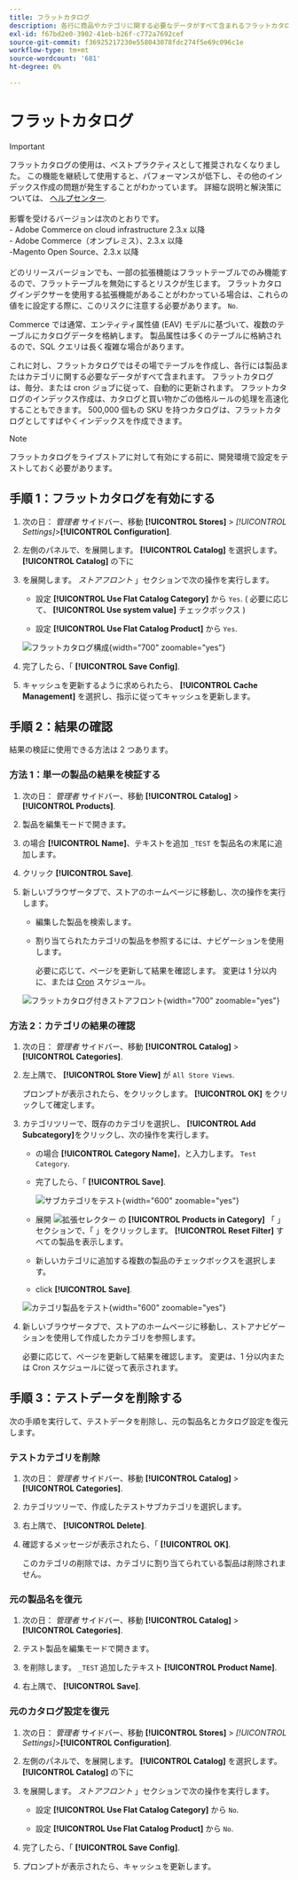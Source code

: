 ```yaml
---
title: フラットカタログ
description: 各行に商品やカテゴリに関する必要なデータがすべて含まれるフラットカタログの作成について説明します。
exl-id: f67bd2e0-3902-41eb-b26f-c772a7692cef
source-git-commit: f36925217230e558043078fdc274f5e69c096c1e
workflow-type: tm+mt
source-wordcount: '681'
ht-degree: 0%

---
```


# フラットカタログ

>[!IMPORTANT]
>
>フラットカタログの使用は、ベストプラクティスとして推奨されなくなりました。 この機能を継続して使用すると、パフォーマンスが低下し、その他のインデックス作成の問題が発生することがわかっています。 詳細な説明と解決策については、 [ヘルプセンター](https://experienceleague.adobe.com/docs/commerce-knowledge-base/kb/troubleshooting/miscellaneous/slow-performance-slow-and-long-running-crons.html).<br/><br/>影響を受けるバージョンは次のとおりです。 <br/>- Adobe Commerce on cloud infrastructure 2.3.x 以降<br/>- Adobe Commerce（オンプレミス）、2.3.x 以降<br/>-Magento Open Source、2.3.x 以降 <br/><br/>どのリリースバージョンでも、一部の拡張機能はフラットテーブルでのみ機能するので、フラットテーブルを無効にするとリスクが生じます。 フラットカタログインデクサーを使用する拡張機能があることがわかっている場合は、これらの値をに設定する際に、このリスクに注意する必要があります。 `No`.

Commerce では通常、エンティティ属性値 (EAV) モデルに基づいて、複数のテーブルにカタログデータを格納します。 製品属性は多くのテーブルに格納されるので、SQL クエリは長く複雑な場合があります。

これに対し、フラットカタログではその場でテーブルを作成し、各行には製品またはカテゴリに関する必要なデータがすべて含まれます。 フラットカタログは、毎分、または cron ジョブに従って、自動的に更新されます。 フラットカタログのインデックス作成は、カタログと買い物かごの価格ルールの処理を高速化することもできます。 500,000 個もの SKU を持つカタログは、フラットカタログとしてすばやくインデックスを作成できます。

>[!NOTE]
>
>フラットカタログをライブストアに対して有効にする前に、開発環境で設定をテストしておく必要があります。

## 手順 1：フラットカタログを有効にする

1. 次の日： _管理者_ サイドバー、移動 **[!UICONTROL Stores]** > _[!UICONTROL Settings]_>**[!UICONTROL Configuration]**.

1. 左側のパネルで、を展開します。 **[!UICONTROL Catalog]** を選択します。 **[!UICONTROL Catalog]** の下に

1. を展開します。 _ストアフロント_ 」セクションで次の操作を実行します。

   - 設定 **[!UICONTROL Use Flat Catalog Category]** から `Yes`. ( 必要に応じて、 **[!UICONTROL Use system value]** チェックボックス )

   - 設定 **[!UICONTROL Use Flat Catalog Product]** から `Yes`.

   ![フラットカタログ構成](./assets/use-flat-catalog.png){width="700" zoomable="yes"}

1. 完了したら、「 **[!UICONTROL Save Config]**.

1. キャッシュを更新するように求められたら、 **[!UICONTROL Cache Management]** を選択し、指示に従ってキャッシュを更新します。

## 手順 2：結果の確認

結果の検証に使用できる方法は 2 つあります。

### 方法 1：単一の製品の結果を検証する

1. 次の日： _管理者_ サイドバー、移動 **[!UICONTROL Catalog]** > **[!UICONTROL Products]**.

1. 製品を編集モードで開きます。

1. の場合 **[!UICONTROL Name]**、テキストを追加 `_TEST` を製品名の末尾に追加します。

1. クリック **[!UICONTROL Save]**.

1. 新しいブラウザータブで、ストアのホームページに移動し、次の操作を実行します。

   - 編集した製品を検索します。

   - 割り当てられたカテゴリの製品を参照するには、ナビゲーションを使用します。

     必要に応じて、ページを更新して結果を確認します。 変更は 1 分以内に、または [Cron](../systems/cron.md) スケジュール。

   ![フラットカタログ付きストアフロント](./assets/storefront-flat-catalog-enabled.png){width="700" zoomable="yes"}

### 方法 2：カテゴリの結果の確認

1. 次の日： _管理者_ サイドバー、移動 **[!UICONTROL Catalog]** > **[!UICONTROL Categories]**.

1. 左上隅で、 **[!UICONTROL Store View]** が `All Store Views`.

   プロンプトが表示されたら、をクリックします。 **[!UICONTROL OK]** をクリックして確定します。

1. カテゴリツリーで、既存のカテゴリを選択し、 **[!UICONTROL Add Subcategory]**&#x200B;をクリックし、次の操作を実行します。

   - の場合 **[!UICONTROL Category Name]**，と入力します。 `Test Category`.

   - 完了したら、「 **[!UICONTROL Save]**.

     ![サブカテゴリをテスト](./assets/catalog-flat-test-category.png){width="600" zoomable="yes"}

   - 展開 ![拡張セレクター](../assets/icon-display-expand.png) の **[!UICONTROL Products in Category]** 「 」セクションで、「 」をクリックします。 **[!UICONTROL Reset Filter]** すべての製品を表示します。

   - 新しいカテゴリに追加する複数の製品のチェックボックスを選択します。

   - click **[!UICONTROL Save]**.

   ![カテゴリ製品をテスト](./assets/catalog-flat-test-category-products.png){width="600" zoomable="yes"}

1. 新しいブラウザータブで、ストアのホームページに移動し、ストアナビゲーションを使用して作成したカテゴリを参照します。

   必要に応じて、ページを更新して結果を確認します。 変更は、1 分以内または Cron スケジュールに従って表示されます。

## 手順 3：テストデータを削除する

次の手順を実行して、テストデータを削除し、元の製品名とカタログ設定を復元します。

### テストカテゴリを削除

1. 次の日： _管理者_ サイドバー、移動 **[!UICONTROL Catalog]** > **[!UICONTROL Categories]**.

1. カテゴリツリーで、作成したテストサブカテゴリを選択します。

1. 右上隅で、 **[!UICONTROL Delete]**.

1. 確認するメッセージが表示されたら、「 **[!UICONTROL OK]**.

   このカテゴリの削除では、カテゴリに割り当てられている製品は削除されません。

### 元の製品名を復元

1. 次の日： _管理者_ サイドバー、移動 **[!UICONTROL Catalog]** > **[!UICONTROL Categories]**.

1. テスト製品を編集モードで開きます。

1. を削除します。 `_TEST` 追加したテキスト **[!UICONTROL Product Name]**.

1. 右上隅で、 **[!UICONTROL Save]**.

### 元のカタログ設定を復元

1. 次の日： _管理者_ サイドバー、移動 **[!UICONTROL Stores]** > _[!UICONTROL Settings]_>**[!UICONTROL Configuration]**.

1. 左側のパネルで、を展開します。 **[!UICONTROL Catalog]** を選択します。 **[!UICONTROL Catalog]** の下に

1. を展開します。 _ストアフロント_ 」セクションで次の操作を実行します。

   - 設定 **[!UICONTROL Use Flat Catalog Category]** から `No`.

   - 設定 **[!UICONTROL Use Flat Catalog Product]** から `No`.

1. 完了したら、「 **[!UICONTROL Save Config]**.

1. プロンプトが表示されたら、キャッシュを更新します。
